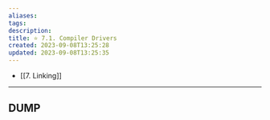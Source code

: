 ```yaml
---
aliases: 
tags: 
description:
title: ⭐️ 7.1. Compiler Drivers
created: 2023-09-08T13:25:28
updated: 2023-09-08T13:25:35
---
```

- [[7. Linking]]
___
## DUMP

